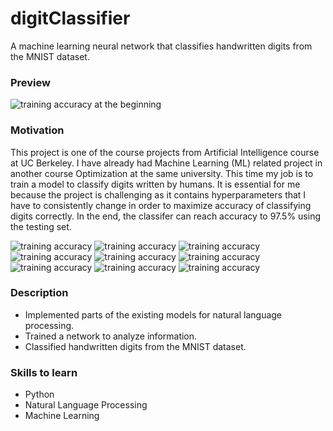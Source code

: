 # digitClassifier

A machine learning neural network that classifies handwritten digits from the MNIST dataset.
### Preview
![training accuracy at the beginning](img/9.png)

### Motivation
This project is one of the course projects from Artificial Intelligence course at UC Berkeley.  I have already had Machine Learning (ML) related project in another course Optimization at the same university. This time my job is to train a model to classify digits written by humans. It is essential for me because the project is challenging as it contains hyperparameters that I have to consistently change in order to maximize accuracy of classifying digits correctly. In the end, the classifer can reach accuracy to 97.5% using the testing set.

![training accuracy](img/1.png)
![training accuracy](img/2.png)
![training accuracy](img/3.png)
![training accuracy](img/4.png)
![training accuracy](img/5.png)
![training accuracy](img/6.png)
![training accuracy](img/7.png)
![training accuracy](img/8.png)
![training accuracy](img/9.png)

### Description
- Implemented parts of the existing models for natural language processing.
- Trained a network to analyze information.
- Classified handwritten digits from the MNIST dataset.

### Skills to learn
- Python
- Natural Language Processing
- Machine Learning
